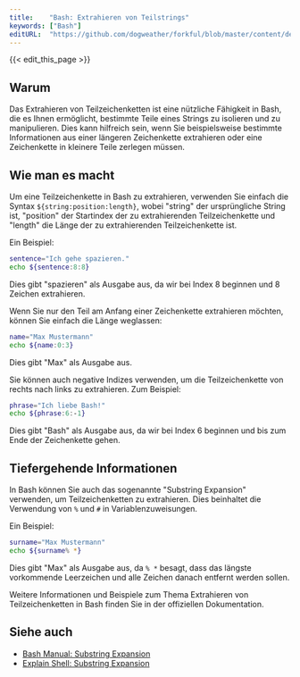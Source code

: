 ```yaml
---
title:    "Bash: Extrahieren von Teilstrings"
keywords: ["Bash"]
editURL:  "https://github.com/dogweather/forkful/blob/master/content/de/bash/extracting-substrings.md"
---
```


{{< edit_this_page >}}

## Warum

Das Extrahieren von Teilzeichenketten ist eine nützliche Fähigkeit in Bash, die es Ihnen ermöglicht, bestimmte Teile eines Strings zu isolieren und zu manipulieren. Dies kann hilfreich sein, wenn Sie beispielsweise bestimmte Informationen aus einer längeren Zeichenkette extrahieren oder eine Zeichenkette in kleinere Teile zerlegen müssen.

## Wie man es macht

Um eine Teilzeichenkette in Bash zu extrahieren, verwenden Sie einfach die Syntax `${string:position:length}`, wobei "string" der ursprüngliche String ist, "position" der Startindex der zu extrahierenden Teilzeichenkette und "length" die Länge der zu extrahierenden Teilzeichenkette ist.

Ein Beispiel:

```Bash
sentence="Ich gehe spazieren."
echo ${sentence:8:8}
```

Dies gibt "spazieren" als Ausgabe aus, da wir bei Index 8 beginnen und 8 Zeichen extrahieren.

Wenn Sie nur den Teil am Anfang einer Zeichenkette extrahieren möchten, können Sie einfach die Länge weglassen:

```Bash
name="Max Mustermann"
echo ${name:0:3}
```

Dies gibt "Max" als Ausgabe aus.

Sie können auch negative Indizes verwenden, um die Teilzeichenkette von rechts nach links zu extrahieren. Zum Beispiel:

```Bash
phrase="Ich liebe Bash!"
echo ${phrase:6:-1}
```

Dies gibt "Bash" als Ausgabe aus, da wir bei Index 6 beginnen und bis zum Ende der Zeichenkette gehen.

## Tiefergehende Informationen

In Bash können Sie auch das sogenannte "Substring Expansion" verwenden, um Teilzeichenketten zu extrahieren. Dies beinhaltet die Verwendung von `%` und `#` in Variablenzuweisungen.

Ein Beispiel:

```Bash
surname="Max Mustermann"
echo ${surname% *}
```

Dies gibt "Max" als Ausgabe aus, da `% *` besagt, dass das längste vorkommende Leerzeichen und alle Zeichen danach entfernt werden sollen.

Weitere Informationen und Beispiele zum Thema Extrahieren von Teilzeichenketten in Bash finden Sie in der offiziellen Dokumentation.

## Siehe auch

- [Bash Manual: Substring Expansion](https://www.gnu.org/software/bash/manual/html_node/Shell-Parameter-Expansion.html#Shell-Parameter-Expansion)
- [Explain Shell: Substring Expansion](https://explainshell.com/explain/1/bash/?x=-jw#%24%7Bvar%3A%25%7Bpattern%7D%7D)